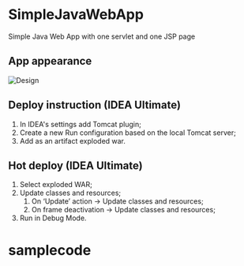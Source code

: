 # SimpleJavaWebApp
Simple Java Web App with one servlet and one JSP page

## App appearance
![Design](https://pp.userapi.com/c824200/v824200962/12353b/iCK31W8iAcU.jpg)

## Deploy instruction (IDEA Ultimate)
1. In IDEA's settings add Tomcat plugin;
1. Create a new Run configuration based on the local Tomcat server;
1. Add as an artifact exploded war.

## Hot deploy (IDEA Ultimate)
1. Select exploded WAR;
1. Update classes and resources;
    1. On ‘Update’ action -> Update classes and resources;
    1. On frame deactivation -> Update classes and resources;
1. Run in Debug Mode.
# samplecode
